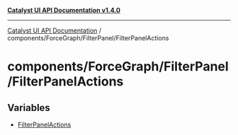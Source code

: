 [**Catalyst UI API Documentation v1.4.0**](../../../../README.md)

---

[Catalyst UI API Documentation](../../../../README.md) / components/ForceGraph/FilterPanel/FilterPanelActions

# components/ForceGraph/FilterPanel/FilterPanelActions

## Variables

- [FilterPanelActions](variables/FilterPanelActions.md)
